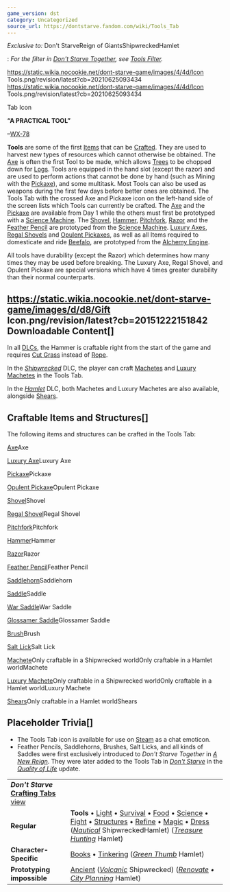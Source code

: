 ```yaml
---
game_version: dst
category: Uncategorized
source_url: https://dontstarve.fandom.com/wiki/Tools_Tab
---
```


*Exclusive to:* Don't StarveReign of GiantsShipwreckedHamlet

:   *For the filter in [Don't Starve Together](/wiki/Don%27t_Starve_Together "Don't Starve Together"), see [Tools Filter](/wiki/Tools_Filter "Tools Filter").*

 https://static.wikia.nocookie.net/dont-starve-game/images/4/4d/Icon Tools.png/revision/latest?cb=20210625093434 https://static.wikia.nocookie.net/dont-starve-game/images/4/4d/Icon Tools.png/revision/latest?cb=20210625093434 

Tab Icon

 

**“**A PRACTICAL TOOL**”**

–[WX-78](/wiki/WX-78 "WX-78")

**Tools** are some of the first [Items](/wiki/Items "Items") that can be [Crafted](/wiki/Crafting "Crafting"). They are used to harvest new types of resources which cannot otherwise be obtained. The [Axe](/wiki/Axe "Axe") is often the first Tool to be made, which allows [Trees](/wiki/Tree "Tree") to be chopped down for [Logs](/wiki/Log "Log"). Tools are equipped in the hand slot (except the razor) and are used to perform actions that cannot be done by hand (such as Mining with the [Pickaxe](/wiki/Pickaxe "Pickaxe")), and some multitask. Most Tools can also be used as weapons during the first few days before better ones are obtained. The Tools Tab with the crossed Axe and Pickaxe icon on the left-hand side of the screen lists which Tools can currently be crafted. The [Axe](/wiki/Axe "Axe") and the [Pickaxe](/wiki/Pickaxe "Pickaxe") are available from Day 1 while the others must first be prototyped with a [Science Machine](/wiki/Science_Machine "Science Machine"). The [Shovel](/wiki/Shovel "Shovel"), [Hammer](/wiki/Hammer "Hammer"), [Pitchfork](/wiki/Pitchfork "Pitchfork"), [Razor](/wiki/Razor "Razor") and the [Feather Pencil](/wiki/Feather_Pencil "Feather Pencil") are prototyped from the [Science Machine](/wiki/Science_Machine "Science Machine"). [Luxury Axes](/wiki/Luxury_Axe "Luxury Axe"), [Regal Shovels](/wiki/Regal_Shovel "Regal Shovel") and [Opulent Pickaxes](/wiki/Opulent_Pickaxe "Opulent Pickaxe"), as well as all Items required to domesticate and ride [Beefalo](/wiki/Beefalo "Beefalo"), are prototyped from the [Alchemy Engine](/wiki/Alchemy_Engine "Alchemy Engine").

All tools have durability (except the Razor) which determines how many times they may be used before breaking. The Luxury Axe, Regal Shovel, and Opulent Pickaxe are special versions which have 4 times greater durability than their normal counterparts.

## https://static.wikia.nocookie.net/dont-starve-game/images/d/d8/Gift Icon.png/revision/latest?cb=20151222151842 Downloadable Content[]

In all [DLCs](/wiki/DLC "DLC"), the Hammer is craftable right from the start of the game and requires [Cut Grass](/wiki/Cut_Grass "Cut Grass") instead of [Rope](/wiki/Rope "Rope").

In the *[Shipwrecked](/wiki/Don%27t_Starve:_Shipwrecked "Don't Starve: Shipwrecked")* DLC, the player can craft [Machetes](/wiki/Machete "Machete") and [Luxury Machetes](/wiki/Luxury_Machete "Luxury Machete") in the Tools Tab.

In the *[Hamlet](/wiki/Don%27t_Starve:_Hamlet "Don't Starve: Hamlet")* DLC, both Machetes and Luxury Machetes are also available, alongside [Shears](/wiki/Shears "Shears").

## Craftable Items and Structures[]

The following items and structures can be crafted in the Tools Tab:

[Axe](/wiki/Axe "Axe")Axe

[Luxury Axe](/wiki/Luxury_Axe "Luxury Axe")Luxury Axe

[Pickaxe](/wiki/Pickaxe "Pickaxe")Pickaxe

[Opulent Pickaxe](/wiki/Opulent_Pickaxe "Opulent Pickaxe")Opulent Pickaxe

[Shovel](/wiki/Shovel "Shovel")Shovel

[Regal Shovel](/wiki/Regal_Shovel "Regal Shovel")Regal Shovel

[Pitchfork](/wiki/Pitchfork "Pitchfork")Pitchfork

[Hammer](/wiki/Hammer "Hammer")Hammer

[Razor](/wiki/Razor "Razor")Razor

[Feather Pencil](/wiki/Feather_Pencil "Feather Pencil")Feather Pencil

[Saddlehorn](/wiki/Saddlehorn "Saddlehorn")Saddlehorn

[Saddle](/wiki/Saddle "Saddle")Saddle

[War Saddle](/wiki/War_Saddle "War Saddle")War Saddle

[Glossamer Saddle](/wiki/Glossamer_Saddle "Glossamer Saddle")Glossamer Saddle

[Brush](/wiki/Brush "Brush")Brush

[Salt Lick](/wiki/Salt_Lick "Salt Lick")Salt Lick

[Machete](/wiki/Machete "Machete")Only craftable in a Shipwrecked worldOnly craftable in a Hamlet worldMachete

[Luxury Machete](/wiki/Luxury_Machete "Luxury Machete")Only craftable in a Shipwrecked worldOnly craftable in a Hamlet worldLuxury Machete

[Shears](/wiki/Shears "Shears")Only craftable in a Hamlet worldShears

## Placeholder Trivia[]

* The Tools Tab icon is available for use on [Steam](/wiki/Steam_Content "Steam Content") as a chat emoticon.
* Feather Pencils, Saddlehorns, Brushes, Salt Licks, and all kinds of Saddles were first exclusively introduced to *Don't Starve Together* in *[A New Reign](/wiki/A_New_Reign "A New Reign")*. They were later added to the Tools Tab in *[Don't Starve](/wiki/Don%27t_Starve "Don't Starve")* in the *[Quality of Life](/wiki/Don%27t_Starve/Version_History "Don't Starve/Version History")* update.

|  |  |
| --- | --- |
| ***Don't Starve* [Crafting Tabs](/wiki/Category:Game_Tabs "Category:Game Tabs")** [view](/wiki/Template:Tabs "Template:Tabs") | |
| **Regular** | **Tools** • [Light](/wiki/Light_Tab "Light Tab") • [Survival](/wiki/Survival_Tab "Survival Tab") • [Food](/wiki/Food_Tab "Food Tab") • [Science](/wiki/Science_Tab "Science Tab") • [Fight](/wiki/Fight_Tab "Fight Tab") • [Structures](/wiki/Structures_Tab "Structures Tab") • [Refine](/wiki/Refine_Tab "Refine Tab") • [Magic](/wiki/Magic_Tab "Magic Tab") • [Dress](/wiki/Dress_Tab "Dress Tab") (*[Nautical](/wiki/Nautical_Tab "Nautical Tab")* ShipwreckedHamlet) (*[Treasure Hunting](/wiki/Treasure_Hunting_Tab "Treasure Hunting Tab")* Hamlet) |
| **Character-Specific** | [Books](/wiki/Books_Tab "Books Tab") • [Tinkering](/wiki/Tinkering_Tab "Tinkering Tab") (*[Green Thumb](/wiki/Green_Thumb_Tab "Green Thumb Tab")* Hamlet) |
| **Prototyping impossible** | [Ancient](/wiki/Ancient_Tab "Ancient Tab") (*[Volcanic](/wiki/Volcanic_Tab "Volcanic Tab")* Shipwrecked) (*[Renovate](/wiki/Renovate_Tab "Renovate Tab") • [City Planning](/wiki/City_Planning_Tab "City Planning Tab")* Hamlet) |